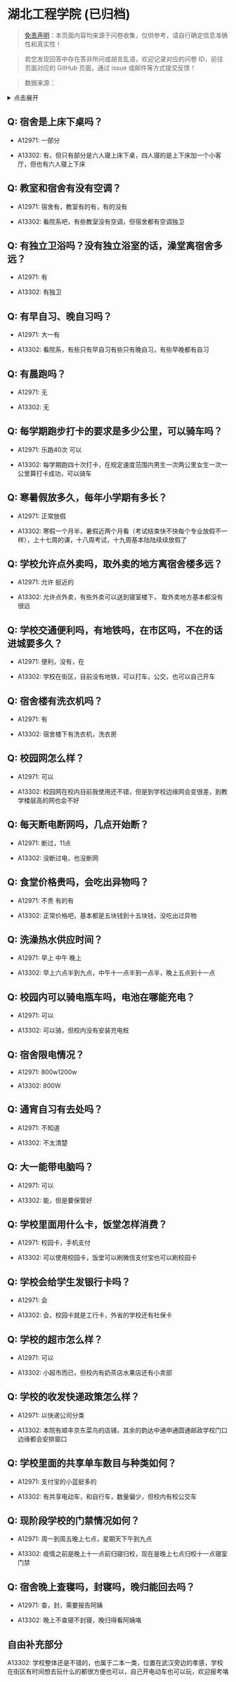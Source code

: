 # 湖北工程学院 (已归档)

> [免责声明](https://colleges.chat/#_3)：本页面内容均来源于问卷收集，仅供参考，请自行确定信息准确性和真实性！

> 若您发现回答中存在答非所问或胡言乱语，欢迎记录对应的问卷 ID，前往页面对应的 GitHub 页面，通过 issue 或邮件等方式提交反馈！

> 数据来源：

<details><summary>点击展开</summary>
<ul>
<li>A12971: 匿名 (2022 年 06 月)</li>
<li>A13302: 匿名 (2022 年 06 月)</li>
</ul>
</details>

## Q: 宿舍是上床下桌吗？

- A12971: 一部分

- A13302: 有，但只有部分是六人寝上床下桌，四人寝的是上下床加一个小客厅，但也有六人寝上下床

## Q: 教室和宿舍有没有空调？

- A12971: 宿舍有，教室有的有，有的没有

- A13302: 看院系吧，有些教室没有空调，但宿舍都有空调独卫

## Q: 有独立卫浴吗？没有独立浴室的话，澡堂离宿舍多远？

- A12971: 有

- A13302: 有独卫

## Q: 有早自习、晚自习吗？

- A12971: 大一有

- A13302: 看院系，有些只有早自习有些只有晚自习，有些早晚都有自习

## Q: 有晨跑吗？

- A12971: 无

- A13302: 无

## Q: 每学期跑步打卡的要求是多少公里，可以骑车吗？

- A12971: 乐跑40次 可以

- A13302: 每学期跑四十次打卡，在规定速度范围内男生一次两公里女生一次一公里算打卡成功，可以骑车

## Q: 寒暑假放多久，每年小学期有多长？

- A12971: 正常放假

- A13302: 寒假一个月半，暑假近两个月看（考试结束快不快每个专业放假不一样），上十七周的课，十八周考试，十九周基本陆陆续续放假了

## Q: 学校允许点外卖吗，取外卖的地方离宿舍楼多远？

- A12971: 允许 挺近的

- A13302: 允许点外卖，有些外卖可以送到寝室楼下， 取外卖地方基本都没有很远

## Q: 学校交通便利吗，有地铁吗，在市区吗，不在的话进城要多久？

- A12971: 便利，没有，在

- A13302: 学校在街区，目前没有地铁，可以打车，公交，也可以自己开车

## Q: 宿舍楼有洗衣机吗？

- A12971: 有

- A13302: 宿舍楼下有洗衣机，洗衣房

## Q: 校园网怎么样？

- A12971: 可以

- A13302: 校园网在校内目前我使用还不错，但是到学校边缘网会变很差，到教学楼层高的网也会不好

## Q: 每天断电断网吗，几点开始断？

- A12971: 断过，11点

- A13302: 没断过电，也没断网

## Q: 食堂价格贵吗，会吃出异物吗？

- A12971: 不贵 有的有

- A13302: 正常价格吧，基本都是五块钱到十五块钱，没吃出过异物

## Q: 洗澡热水供应时间？

- A12971: 早上 中午 晚上

- A13302: 早上六点半到九点，中午十一点半到一点半，晚上五点到十一点

## Q: 校园内可以骑电瓶车吗，电池在哪能充电？

- A12971: 可以

- A13302: 可以骑，但校内没有安装充电桩

## Q: 宿舍限电情况？

- A12971: 800w1200w

- A13302: 800W

## Q: 通宵自习有去处吗？

- A12971: 不知道

- A13302: 不太清楚

## Q: 大一能带电脑吗？

- A12971: 可以

- A13302: 能，但是要保管好

## Q: 学校里面用什么卡，饭堂怎样消费？

- A12971: 校园卡，手机支付

- A13302: 可以使用校园卡，饭堂可以刷微信支付宝也可以刷校园卡

## Q: 学校会给学生发银行卡吗？

- A12971: 会

- A13302: 会，校园卡就是工行卡，外省的学校还有社保卡

## Q: 学校的超市怎么样？

- A12971: 可以

- A13302: 小超市而已，但校内有奶茶店水果店还有小卖部

## Q: 学校的收发快递政策怎么样？

- A12971: 以快递公司分类

- A13302: 本院有顺丰京东菜鸟的店铺，其余的韵达中通申通圆通邮政学校门口边缘都会安排窗口

## Q: 学校里面的共享单车数目与种类如何？

- A12971: 支付宝的小蓝挺多的

- A13302: 有共享电动车，和自行车，数量偏少，但校内有校公交车

## Q: 现阶段学校的门禁情况如何？

- A12971: 周一到周五晚上七点，星期天下午到九点

- A13302: 疫情之前是晚上十一点前归寝归校，现在是晚上七点归校十一点寝室门禁

## Q: 宿舍晚上查寝吗，封寝吗，晚归能回去吗？

- A12971: 查，封，需要报告阿姨

- A13302: 晚上不查寝不封寝，晚归得看阿姨咯

## 自由补充部分

A13302: 学校整体还是不错的，也属于二本一类，位置在武汉旁边的孝感，学校在街区有时间想去玩什么的都很方便也可以，自己开电动车也可以玩，欢迎报考咯